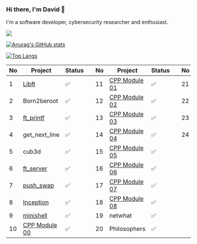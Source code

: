 ### Hi there, I'm David 👋

I'm a software developer, cybersecurity researcher and enthusiast.

![](https://komarev.com/ghpvc/?username=davyd11&color=blueviolet)
<!--[![jaeskim's 42 stats](https://badge42.herokuapp.com/api/stats/dpuente-)](https://github.com/JaeSeoKim/badge42)-->

[![Anurag's GitHub stats](https://github-readme-stats.vercel.app/api?username=Davyd11&show_icons=true&theme=github_dark)](https://github.com/anuraghazra/github-readme-stats)

[![Top Langs](https://github-readme-stats.vercel.app/api/top-langs/?username=Davyd11&layout=compact&theme=github_dark)](https://github.com/anuraghazra/github-readme-stats)


| No    | Project   | Status    |   | No    | Project   | Status    |   | No    | Project   | Status    |
|---    |---    |---    |---    |---    |---    |---    |---    |---    |---    |---    |
| 1     | [Libft](https://github.com/Davyd11/libft)     | ✅     |   | 11    | [CPP Module 01](https://github.com/Davyd11/My_cpp/tree/main/Module01)     | ✅     |   | 21    | [ft_containers](https://github.com/Davyd11/My_ft_containers)  | ✅    |
| 2     | Born2beroot   | ✅     |   | 12    | [CPP Module 02](https://github.com/Davyd11/My_cpp/tree/main/Module02)     | ✅     |   | 22    | [Webserv](https://github.com/Davyd11/Webserv)   | ✅     |
| 3     | [ft_printf](https://github.com/Davyd11/ft_printf)     | ✅     |   | 13    | [CPP Module 03](https://github.com/Davyd11/My_cpp/tree/main/Module03)     | ✅     |   | 23    | ft_transcendence  | 🔒    |
| 4     | get_next_line     | ✅     |   | 14    | [CPP Module 04](https://github.com/Davyd11/My_cpp/tree/main/Module04)     | ✅     |   | 24    | [libasm](https://github.com/Davyd11/Libasm)   | ✅     |
| 5     | cub3d     | ✅     |   | 15    | [CPP Module 05](https://github.com/Davyd11/My_cpp/tree/main/Module05)     | ✅     |   |   |   |   |
| 6     | [ft_server](https://github.com/Davyd11/ft_server_davyd11)     | ✅     |   | 16    | [CPP Module 06](https://github.com/Davyd11/My_cpp/tree/main/Module06)     | ✅     |   |   |   |   |
| 7     | [push_swap](https://github.com/Davyd11/push_swap_42)  | ✅     |   | 17    | [CPP Module 07](https://github.com/Davyd11/My_cpp/tree/main/Module07)     | ✅     |   |   |   |   |
| 8     | [Inception](https://github.com/Davyd11/My_Inception)  | ✅     |   | 18    | [CPP Module 08](https://github.com/Davyd11/My_cpp/tree/main/Module08)     | ✅     |   |   |   |   |
| 9     | [minishell](https://github.com/Davyd11/ft_minishell)  | ✅     |   | 19    | netwhat   | ✅     |   |   |   |   |
| 10    | [CPP Module 00](https://github.com/Davyd11/My_cpp/tree/main/Module00)     | ✅     |   | 20    | Philosophers  | ✅     |   |   |   |   |


